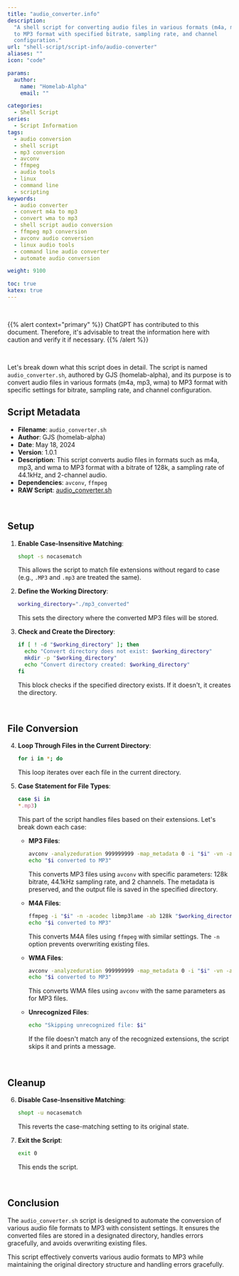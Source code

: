 ```yaml
---
title: "audio_converter.info"
description:
  "A shell script for converting audio files in various formats (m4a, mp3, wma)
  to MP3 format with specified bitrate, sampling rate, and channel
  configuration."
url: "shell-script/script-info/audio-converter"
aliases: ""
icon: "code"

params:
  author:
    name: "Homelab-Alpha"
    email: ""

categories:
  - Shell Script
series:
  - Script Information
tags:
  - audio conversion
  - shell script
  - mp3 conversion
  - avconv
  - ffmpeg
  - audio tools
  - linux
  - command line
  - scripting
keywords:
  - audio converter
  - convert m4a to mp3
  - convert wma to mp3
  - shell script audio conversion
  - ffmpeg mp3 conversion
  - avconv audio conversion
  - linux audio tools
  - command line audio converter
  - automate audio conversion

weight: 9100

toc: true
katex: true
---
```


<br />

{{% alert context="primary" %}}
ChatGPT has contributed to this document. Therefore, it's advisable to treat the
information here with caution and verify it if necessary. {{% /alert %}}

<br />

Let's break down what this script does in detail. The script is named
`audio_converter.sh`, authored by GJS (homelab-alpha), and its purpose is to
convert audio files in various formats (m4a, mp3, wma) to MP3 format with
specific settings for bitrate, sampling rate, and channel configuration.

## Script Metadata

- **Filename**: `audio_converter.sh`
- **Author**: GJS (homelab-alpha)
- **Date**: May 18, 2024
- **Version**: 1.0.1
- **Description**: This script converts audio files in formats such as m4a, mp3,
  and wma to MP3 format with a bitrate of 128k, a sampling rate of 44.1kHz, and
  2-channel audio.
- **Dependencies**: `avconv`, `ffmpeg`
- **RAW Script**: [audio_converter.sh]

<br />

## Setup

1. **Enable Case-Insensitive Matching**:

   ```bash
   shopt -s nocasematch
   ```

   This allows the script to match file extensions without regard to case (e.g.,
   `.MP3` and `.mp3` are treated the same).

2. **Define the Working Directory**:

   ```bash
   working_directory="./mp3_converted"
   ```

   This sets the directory where the converted MP3 files will be stored.

3. **Check and Create the Directory**:
   ```bash
   if [ ! -d "$working_directory" ]; then
     echo "Convert directory does not exist: $working_directory"
     mkdir -p "$working_directory"
     echo "Convert directory created: $working_directory"
   fi
   ```
   This block checks if the specified directory exists. If it doesn't, it
   creates the directory.

<br />

## File Conversion

4. **Loop Through Files in the Current Directory**:

   ```bash
   for i in *; do
   ```

   This loop iterates over each file in the current directory.

5. **Case Statement for File Types**:

   ```bash
   case $i in
   *.mp3)
   ```

   This part of the script handles files based on their extensions. Let's break
   down each case:

   - **MP3 Files**:

     ```bash
     avconv -analyzeduration 999999999 -map_metadata 0 -i "$i" -vn -acodec libmp3lame -ac 2 -ab 128k -ar 44100 "$working_directory/$(basename "$i" .mp3).mp3"
     echo "$i converted to MP3"
     ```

     This converts MP3 files using `avconv` with specific parameters: 128k
     bitrate, 44.1kHz sampling rate, and 2 channels. The metadata is preserved,
     and the output file is saved in the specified directory.

   - **M4A Files**:

     ```bash
     ffmpeg -i "$i" -n -acodec libmp3lame -ab 128k "$working_directory/$(basename "$i" .m4a).mp3"
     echo "$i converted to MP3"
     ```

     This converts M4A files using `ffmpeg` with similar settings. The `-n`
     option prevents overwriting existing files.

   - **WMA Files**:

     ```bash
     avconv -analyzeduration 999999999 -map_metadata 0 -i "$i" -vn -acodec libmp3lame -ac 2 -ab 128k -ar 44100 "$working_directory/$(basename "$i" .wma).mp3"
     echo "$i converted to MP3"
     ```

     This converts WMA files using `avconv` with the same parameters as for MP3
     files.

   - **Unrecognized Files**:
     ```bash
     echo "Skipping unrecognized file: $i"
     ```
     If the file doesn't match any of the recognized extensions, the script
     skips it and prints a message.

<br />

## Cleanup

6. **Disable Case-Insensitive Matching**:

   ```bash
   shopt -u nocasematch
   ```

   This reverts the case-matching setting to its original state.

7. **Exit the Script**:
   ```bash
   exit 0
   ```
   This ends the script.

<br />

## Conclusion

The `audio_converter.sh` script is designed to automate the conversion of
various audio file formats to MP3 with consistent settings. It ensures the
converted files are stored in a designated directory, handles errors gracefully,
and avoids overwriting existing files.

This script effectively converts various audio formats to MP3 while maintaining
the original directory structure and handling errors gracefully.

[audio_converter.sh]:
  https://raw.githubusercontent.com/homelab-alpha/shell-script/main/scripts/audio_converter.sh
